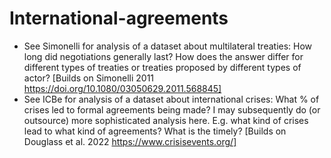 # International-agreements
 
* See Simonelli for analysis of a dataset about multilateral treaties: How long did negotiations generally last? How does the answer differ for different types of treaties or treaties proposed by different types of actor? [Builds on Simonelli 2011 https://doi.org/10.1080/03050629.2011.568845]
* See ICBe for analysis of a dataset about international crises: What % of crises led to formal agreements being made? I may subsequently do (or outsource) more sophisticated analysis here. E.g. what kind of crises lead to what kind of agreements? What is the timely? [Builds on Douglass et al. 2022 https://www.crisisevents.org/]